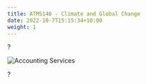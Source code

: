 ```yaml
---
title: ATMS140 - Climate and Global Change
date: 2022-10-7T15:15:34+10:00
weight: 1
---
```


?

![Accounting Services](/images/austin-distel-nGc5RT2HmF0-unsplash.jpg)

?
